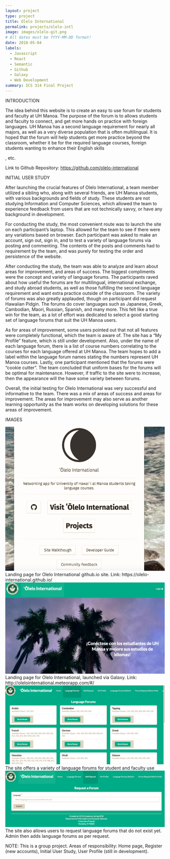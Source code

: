 ```yaml
---
layout: project
type: project
title: Olelo International
permalink: projects/olelo-intl
image: images/olelo-git.png
# All dates must be YYYY-MM-DD format!
date: 2018-05-04
labels:
  - Javascript
  - React
  - Semantic
  - Github
  - Galaxy
  - Web Development
summary: ICS 314 Final Project 
---
```


INTRODUCTION

The idea behind this website is to create an easy to use forum for students and faculty at UH Manoa. The purpose of the forum is to allows students and faculty to connect, and get more hands on practice with foreign languages. UH Manoa has a second language requirement for nearly all majors, as well as a very diverse population that is often multilingual. It is hoped that the forum will help students get more practice beyond the classroom, whether it be for the required language courses, foreign students wanting to enhance their English skills

, etc.

Link to Github Repository: https://github.com/olelo-international

INITIAL USER STUDY

After launching the crucial features of Olelo International, a team member utilized a sibling who, along with several friends, are UH Manoa students, with various backgrounds and fields of study. These students are not studying Information and Computer Sciences, which allowed the team to experience feedback from users that are not technically savvy, or have any background in development.

For conducting the study, the most convenient route was to launch the site on each participant’s laptop. This allowed for the team to see if there were any variations based on browser. Each participant was asked to make an account, sign out, sign in, and to test a variety of language forums via posting and commenting. The contents of the posts and comments had to requirement by the team, and was purely for testing the order and persistence of the website.

After conducting the study, the team was able to analyze and learn about areas for improvement, and areas of success. The biggest compliments were the concept and variety of language forums. The participants raved about how useful the forums are for multilingual, international exchange, and study abroad students, as well as those fulfilling the second language requirement and want extra practice outside of the classroom. The variety of forums was also greatly applauded, though on participant did request Hawaiian Pidgin. The forums do cover languages such as Japanese, Greek, Cambodian, Maori, Russian, Spanish, and many more. This felt like a true win for the team, as a lot of effort was dedicated to select a good starting set of language forums that suit the UH Manoa users.

As for areas of improvement, some users pointed out that not all features were completely functional, which the team is aware of. The site has a “My Profile” feature, which is still under development. Also, under the name of each language forum, there is a list of course numbers correlating to the courses for each language offered at UH Manoa. The team hopes to add a label within the language forum names stating the numbers represent UH Manoa courses. Lastly, one participant mentioned that the forums were “cookie cutter”. The team concluded that uniform bases for the forums will be optimal for maintenance. However, if traffic to the site were to increase, then the appearance will the have some variety between forums.

Overall, the initial testing for Olelo International was very successful and informative to the team. There was a mix of areas of success and areas for improvement. The areas for improvement may also serve as another learning opportunity as the team works on developing solutions for these areas of improvement.

IMAGES

<img class="ui medium right floated rounded image" src="/images/olelo-git.png">
Landing page for Olelo International github.io site. Link: https://olelo-international.github.io/ 

<img class="ui medium right floated rounded image" src="/images/olelo-landing.png">
Landing page for Olelo International, launched via Galaxy. Link: http://olelointernational.meteorapp.com/#/

<img class="ui medium right floated rounded image" src="/images/olelo-forums.png">
The site offers a variety of language forums for student and faculty use

<img class="ui medium right floated rounded image" src="/images/olelo-request.png">
The site also allows users to request language forums that do not exist yet. Admin then adds language forums as per request.


NOTE: This is a group project. Areas of responsibility: Home page, Register (new accounts), Initial User Study, User Profile (still in development).
